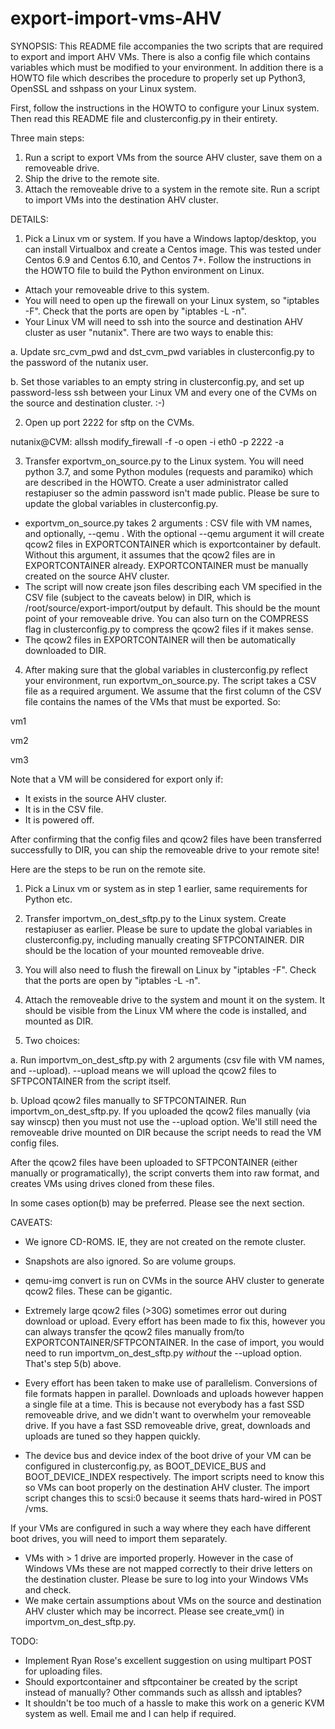 # export-import-vms-AHV

SYNOPSIS:
This README file accompanies the two scripts that are required to export and import AHV VMs. There is also a config file which contains variables which must be modified to your environment. In addition there is a HOWTO file which describes the procedure to properly set up Python3, OpenSSL and sshpass on your Linux system.

First, follow the instructions in the HOWTO to configure your Linux system. Then read this README file and clusterconfig.py in their entirety.

Three main steps:
1. Run a script to export VMs from the source AHV cluster, save them on a removeable drive.
2. Ship the drive to the remote site.
3. Attach the removeable drive to a system in the remote site. Run a script to import VMs into the destination AHV cluster.

DETAILS:
1. Pick a Linux vm or system. If you have a Windows laptop/desktop, you can install Virtualbox and create a Centos image. This was tested under Centos 6.9 and Centos 6.10, and Centos 7+. Follow the instructions in the HOWTO file to build the Python environment on Linux.
* Attach your removeable drive to this system. 
* You will  need to open up the firewall on your Linux system, so "iptables -F". Check that the ports are open by "iptables -L -n".
* Your Linux VM will need to ssh into the source and destination AHV cluster as user "nutanix". There are two ways to enable this:

a. Update src_cvm_pwd and dst_cvm_pwd variables in clusterconfig.py to the password of the nutanix user.

b. Set those variables to an empty string in clusterconfig.py, and set up password-less ssh between your Linux VM and every one of the CVMs on the source and destination cluster. :-)

2. Open up port 2222 for sftp on the CVMs.

nutanix@CVM: allssh modify_firewall -f -o open -i eth0 -p 2222 -a

3. Transfer exportvm_on_source.py to the Linux system. You will need python 3.7, and some Python modules (requests and paramiko) which are described in the HOWTO. Create a user administrator called restapiuser so the admin password isn't made public. Please be sure to update the global variables in clusterconfig.py.
* exportvm_on_source.py takes 2 arguments : CSV file with VM names, and  optionally, --qemu . With the optional --qemu argument it will create qcow2 files in EXPORTCONTAINER which is exportcontainer by default.  Without this argument, it assumes that the qcow2 files are in EXPORTCONTAINER already. EXPORTCONTAINER must be manually created on the source AHV cluster.
* The script will now create json files describing each VM specified  in the CSV file (subject to the caveats below) in DIR, which is /root/source/export-import/output by default.  This should be the mount point of your removeable drive. You can also turn on the COMPRESS flag in clusterconfig.py to compress the qcow2 files if it makes sense.
* The qcow2 files in EXPORTCONTAINER will then be automatically downloaded to DIR. 

4. After making sure that the global variables in clusterconfig.py reflect your environment, run exportvm_on_source.py. The script takes a CSV file as a required argument. We assume that the first column of the CSV file contains the names of the VMs that must be exported. So:

vm1

vm2

vm3

Note that a VM will be considered for export only if:
* It exists in the source AHV cluster.
* It is in the CSV file.
* It is powered off.

After confirming that the config files and qcow2 files have been transferred successfully to DIR, you can ship the removeable drive to your remote site!

Here are the steps to be run on the remote site.
1. Pick a Linux vm or system as in step 1 earlier, same requirements for Python etc. 

2. Transfer importvm_on_dest_sftp.py to the Linux system. Create restapiuser as earlier. Please be sure to update the global variables in clusterconfig.py, including manually creating SFTPCONTAINER. DIR should be the location of your mounted removeable drive.

3. You will also need to flush the firewall on Linux by "iptables -F". Check that the ports are open by "iptables -L -n".

4. Attach the removeable drive to the system and mount it on the system. It should be visible from the Linux VM where the code is installed, and mounted as DIR.

5. Two choices:

a. Run importvm_on_dest_sftp.py with 2 arguments (csv file with VM names, and --upload). --upload means we will upload the qcow2  files to SFTPCONTAINER from the script itself.

b. Upload qcow2 files manually to SFTPCONTAINER. Run importvm_on_dest_sftp.py.  If you uploaded the qcow2 files manually (via say winscp) then you must not use the --upload option. We'll still need the removeable drive mounted on DIR because the script needs to read the VM config files.

After the qcow2 files have been uploaded to SFTPCONTAINER (either manually or programatically), the script converts them into raw format, and creates VMs using drives cloned from these files. 

In some cases option(b) may be preferred. Please see the next section.

CAVEATS:
* We ignore CD-ROMS. IE, they are not created on the remote cluster. 
* Snapshots are also ignored. So are volume groups.
* qemu-img convert is run on CVMs in the source AHV cluster to generate qcow2 files. These can be gigantic.
* Extremely large qcow2 files (>30G) sometimes error out during download or upload. Every effort has been made to fix this, however you can always transfer the qcow2 files manually from/to EXPORTCONTAINER/SFTPCONTAINER. In the case of import, you would need to run importvm_on_dest_sftp.py *without* the --upload option. That's step 5(b) above.

* Every effort has been taken to make use of parallelism. Conversions of file formats happen in parallel. Downloads and uploads however happen a single file at a time. This is because not everybody has a fast SSD removeable drive, and we didn't want to overwhelm your removeable drive. If you have a fast SSD removeable drive, great, downloads and uploads are tuned so they happen quickly. 
* The device bus and device index of the boot drive of your VM can be configured in clusterconfig.py, as BOOT_DEVICE_BUS and BOOT_DEVICE_INDEX respectively. The import scripts need to know this so VMs can boot properly on the destination AHV cluster. The import script changes this to scsi:0 because it seems thats hard-wired in POST /vms.

If your VMs are configured in such a way where they each have different boot drives, you will need to import them separately.
* VMs with > 1 drive are imported properly. However in the case of Windows VMs these are not mapped correctly to their drive letters on the destination cluster. Please be sure to log into your Windows VMs and check.
* We make certain assumptions about VMs on the source and destination AHV cluster which may be incorrect. Please see create_vm() in importvm_on_dest_sftp.py.

TODO:
* Implement Ryan Rose's excellent suggestion on using multipart POST for uploading files.
* Should exportcontainer and sftpcontainer be created by the script instead of manually? Other commands such as allssh and iptables?
* It shouldn't be too much of a hassle to make this work on a generic KVM system as well. Email me and I can help if required.
